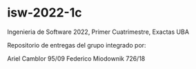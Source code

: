# isw-2022-1c
Ingenieria de Software 2022, Primer Cuatrimestre, Exactas UBA

Repositorio de entregas del grupo integrado por:

Ariel Camblor       95/09
Federico Miodownik  726/18
